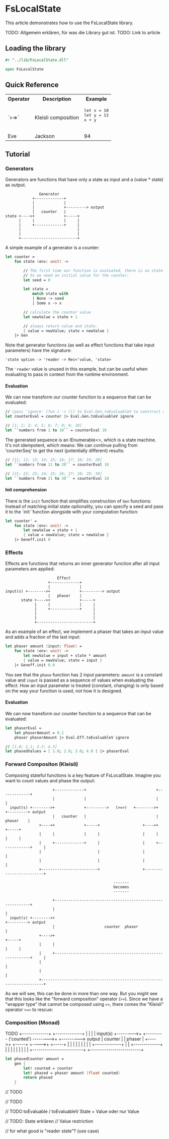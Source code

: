﻿FsLocalState
===

This article demonstrates how to use the FsLocalState library.

TODO: Allgemein erklären, für was die Library gut ist. 
TODO: Link to article



Loading the library
---

```fsharp
#r "../lib/FsLocalState.dll"

open FsLocalState
```


Quick Reference
---

<table>
  <tr>
    <th>Operator</th>
    <th>Description</th> 
    <th>Example</th>
  </tr>
  <tr>
    <td>`>=>`</td>
    <td>Kleisli composition</td> 
    <td>
        <pre>
let x = 10
let y = 12
x + y
        </pre>
    </td>
  </tr>
  <tr>
    <td>Eve</td>
    <td>Jackson</td> 
    <td>94</td>
  </tr>
</table>


Tutorial
---

### Generators

Generators are functions that have only a state as input and a (value * state) as output.


                   Generator
                +-------------+
                |             |
                |             +---------> output
                |   counter   |
    state +---->+             +-----+
          |     |             |     |
          |     +-------------+     |
          |                         |
          |                         |
          +-------------------------+


A simple example of a generator is a counter:

```fsharp
let counter =
    fun state (env: unit) ->

        // The first time our function is evaluated, there is no state ('state' parameter is an option).
        // So we need an initial value for the counter:
        let seed = 0

        let state =
            match state with
            | None -> seed
            | Some x -> x

        // calculate the counter value
        let newValue = state + 1

        // always return value and state.
        { value = newValue; state = newValue }
    |> Gen
```

Note that generator functions (as well as effect functions that take input parameters) have the signature:

`'state option -> 'reader -> Res<'value, 'state>`

The `'reader` value is unused in this example, but can be useful when evaluating to pass in context from
the runtime environment.

#### Evaluation

We can now transform our counter function to a sequence that can be evaluated:

```fsharp
// (pass 'ignore' (fun i -> ()) to Eval.Gen.toEvaluableV to construct a reader value for each evaluation cycle)
let counterEval = counter |> Eval.Gen.toEvaluableV ignore

// [1; 2; 3; 4; 5; 6; 7; 8; 9; 10]
let ``numbers from 1 to 10`` = counterEval 10
```

The generated sequence is an IEnumerable<>, which is a state machine. It's not idempotent, which means:
We can continue pulling from 'counterSeq' to get the next (potentially different) results:

```fsharp
// [11; 12; 13; 14; 15; 16; 17; 18; 19; 20]
let ``numbers from 11 to 20`` = counterEval 10

// [21; 22; 23; 24; 25; 26; 27; 28; 29; 30]
let ``numbers from 21 to 30`` = counterEval 10
```


#### Init comprehension

There is the `init` function that simplifies construction of `Gen` functions: Instead of matching initial state optionality,
you can specify a seed and pass it to the `init``function alongside with your computation function:

```fsharp
let counter' =
    fun state (env: unit) ->
        let newValue = state + 1
        { value = newValue; state = newValue }
    |> Geneff.init 0
```


### Effects

Effects are functions that returns an inner generator function after all input parameters are applied:


                           Effect
                       +-------------+
                       |             |
    input(s) +-------->+             +---------> output
                       |   phaser    |
           state +---->+             +-----+
                 |     |             |     |
                 |     +-------------+     |
                 |                         |
                 |                         |
                 +-------------------------+


As an example of an effect, we implement a phaser that takes an input value and adds a fraction of the last input:

```fsharp
let phaser amount (input: float) =
    fun state (env: unit) ->
        let newValue = input + state * amount
        { value = newValue; state = input }
    |> Geneff.init 0.0
```


You see that the `phase` function has 2 input parameters: `amount` is a constant value and `input` is passed
as a sequence of values when evaluating the effect. How an input parameter is treated (constant, changing) is
only based on the way your function is used, not how it is designed.

#### Evaluation

We can now transform our counter function to a sequence that can be evaluated:

```fsharp
let phaserEval =
    let phaserAmount = 0.1
    phaser phaserAmount |> Eval.Eff.toEvaluableV ignore

// [1.0; 2.1; 3.2; 4.3]
let phasedValues = [ 1.0; 2.0; 3.0; 4.0 ] |> phaserEval
```



### Forward Compositon (Kleisli)

Composing stateful functions is a key feature of FsLocalState. Imagine you want to count values and phase the output:

                         +-------------+                               +-------------+
                         |             |                               |             |
      input(s) +-------->+             +--------->   (>=>)   +-------->+             +---------> output
                         |   counter   |                               |   phaser    |
                   +---->+             +-----+                   +---->+             +-----+
                   |     |             |     |                   |     |             |     |
                   |     +-------------+     |                   |     +-------------+     |
                   |                         |                   |                         |
                   |                         |                   |                         |
                   +-------------------------+                   +-------------------------+
                                                                                           
                                                    -------
                                                    becomes
                                                    ------- 
                                                                                           
                         +-----------------------------------------------------------+
                         |                                                           |
      input(s) +-------->+                                                           +---------> output
                         |                      counter  phaser                      |
                   +---->+                                                           +-----+
                   |     |                                                           |     |
                   |     +-----------------------------------------------------------+     |
                   |                                                                       |
                   |                                                                       |
                   +-----------------------------------------------------------------------+

As we will see, this can be done in more than one way. But you might see that this looks like
the "forward composition" operator (`>>`). Since we have a "wrapper type" that cannot be composed using `>>`,
there comes the "Kleisli" operator `>=>` to rescue:



### Composition (Monad)

TODO
                         +-------------+                               +-------------+
                         |             |                               |             |
      input(s) +-------->+             +--------- ('counted') -------->+             +---------> output
                         |   counter   |                               |   phaser    |
                   +---->+             +-----+                   +---->+             +-----+
                   |     |             |     |                   |     |             |     |
                   |     +-------------+     |                   |     +-------------+     |
                   |                         |                   |                         |
                   |                         |                   |                         |
                   +-------------------------+                   +-------------------------+

```fsharp
let phasedCounter amount =
    gen {
        let! counted = counter
        let! phased = phaser amount (float counted)
        return phased
    }
```





// TODO

// TODO

// TODO
toEvaluable / toEvaluableV
State + Value oder nur Value

// TODO: State erklären
// Value restriction

// for what good is "reader state"? (use case)
